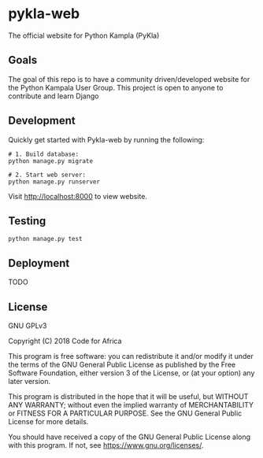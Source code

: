 # pykla-web

The official website for Python Kampla (PyKla)

## Goals

The goal of this repo is to have a community driven/developed website
for the Python Kampala User Group. This project is open to anyone to 
contribute and learn Django

## Development

Quickly get started with Pykla-web by running the following:

```shell
# 1. Build database:
python manage.py migrate

# 2. Start web server:
python manage.py runserver

```

Visit <http://localhost:8000> to view website.

## Testing 

`python manage.py test`


## Deployment

TODO


## License

GNU GPLv3

Copyright (C) 2018 Code for Africa

This program is free software: you can redistribute it and/or modify
it under the terms of the GNU General Public License as published by
the Free Software Foundation, either version 3 of the License, or
(at your option) any later version.

This program is distributed in the hope that it will be useful,
but WITHOUT ANY WARRANTY; without even the implied warranty of
MERCHANTABILITY or FITNESS FOR A PARTICULAR PURPOSE. See the
GNU General Public License for more details.

You should have received a copy of the GNU General Public License
along with this program. If not, see <https://www.gnu.org/licenses/>.
